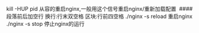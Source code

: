 kill -HUP pid 从容的重启nginx,一般用这个信号重启nginx/重新加载配置
 #### 段落前后加空行 换行:行末双空格 区块:行前四空格
./nginx -s reload 重启nginx  
./nginx -s stop 停止nginx的运行
